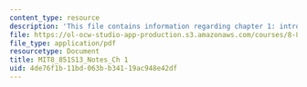```yaml
---
content_type: resource
description: 'This file contains information regarding chapter 1: introduction.'
file: https://ol-ocw-studio-app-production.s3.amazonaws.com/courses/8-851-effective-field-theory-spring-2013/4de76f1b11bd063bb34119ac948e42df_MIT8_851S13_Introduction.pdf
file_type: application/pdf
resourcetype: Document
title: MIT8_851S13_Notes_Ch 1
uid: 4de76f1b-11bd-063b-b341-19ac948e42df
---
```

